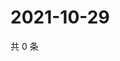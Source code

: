 # 2021-10-29

共 0 条

<!-- BEGIN WEIBO -->
<!-- 最后更新时间 Fri Oct 29 2021 02:16:51 GMT+0800 (China Standard Time) -->

<!-- END WEIBO -->
